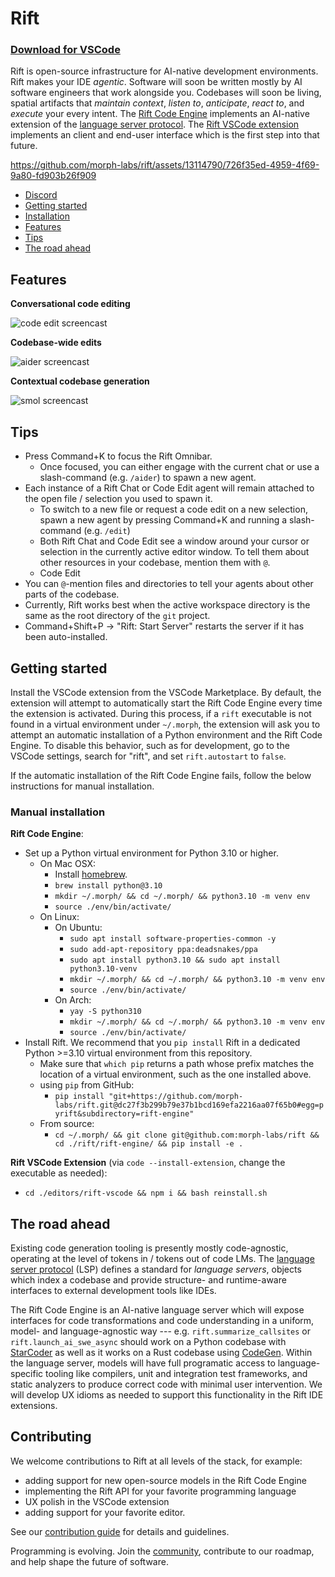 # Rift

### [Download for VSCode](https://marketplace.visualstudio.com/items?itemName=Morph.rift-vscode)

Rift is open-source infrastructure for AI-native development environments. Rift makes your IDE *agentic*. Software will soon be written mostly by AI software engineers that work alongside you. Codebases will soon be living, spatial artifacts that *maintain context*, *listen to*, *anticipate*, *react to*, and *execute* your every intent. The [Rift Code Engine](./rift-engine/) implements an AI-native extension of the [language server protocol](https://microsoft.github.io/language-server-protocol/). The [Rift VSCode extension](./editors/rift-vscode) implements an client and end-user interface which is the first step into that future.

https://github.com/morph-labs/rift/assets/13114790/726f35ed-4959-4f69-9a80-fd903b26f909

- [Discord](https://discord.gg/wa5sgWMfqv)
- [Getting started](#getting-started)
- [Installation](#manual-installation)
- [Features](#features)
- [Tips](#tips)
- [The road ahead](#the-road-ahead)

## Features
**Conversational code editing**

![code edit screencast](https://github.com/morph-labs/rift/blob/pranav/dev/assets/code-edit.gif)

**Codebase-wide edits**

![aider screencast](https://github.com/morph-labs/rift/blob/pranav/dev/assets/aider.gif)

**Contextual codebase generation**

![smol screencast](https://github.com/morph-labs/rift/blob/pranav/dev/assets/smol.gif)

## Tips
- Press Command+K to focus the Rift Omnibar.
  - Once focused, you can either engage with the current chat or use a slash-command (e.g. `/aider`) to spawn a new agent.
- Each instance of a Rift Chat or Code Edit agent will remain attached to the open file / selection you used to spawn it.
  - To switch to a new file or request a code edit on a new selection, spawn a new agent by pressing Command+K and running a slash-command (e.g. `/edit`)
  - Both Rift Chat and Code Edit see a window around your cursor or selection in the currently active editor window. To tell them about other resources in your codebase, mention them with `@`.
  - Code Edit 
- You can `@`-mention files and directories to tell your agents about other parts of the codebase.
- Currently, Rift works best when the active workspace directory is the same as the root directory of the `git` project.
- Command+Shift+P -> "Rift: Start Server" restarts the server if it has been auto-installed.


## Getting started
Install the VSCode extension from the VSCode Marketplace. By default, the extension will attempt to automatically start the Rift Code Engine every time the extension is activated. During this process, if a `rift` executable is not found in a virtual environment under `~/.morph`, the extension will ask you to attempt an automatic installation of a Python environment and the Rift Code Engine. To disable this behavior, such as for development, go to the VSCode settings, search for "rift", and set `rift.autostart` to `false`.

If the automatic installation of the Rift Code Engine fails, follow the below instructions for manual installation.

### Manual installation
**Rift Code Engine**:
- Set up a Python virtual environment for Python 3.10 or higher.
  - On Mac OSX:
    - Install [homebrew](https://brew.sh).
    - `brew install python@3.10`
    - `mkdir ~/.morph/ && cd ~/.morph/ && python3.10 -m venv env`
    - `source ./env/bin/activate/`
  - On Linux:
    - On Ubuntu:
      - `sudo apt install software-properties-common -y`
      - `sudo add-apt-repository ppa:deadsnakes/ppa`
      - `sudo apt install python3.10 && sudo apt install python3.10-venv`
      - `mkdir ~/.morph/ && cd ~/.morph/ && python3.10 -m venv env`
      - `source ./env/bin/activate/`
    - On Arch:
      - `yay -S python310`
      - `mkdir ~/.morph/ && cd ~/.morph/ && python3.10 -m venv env`
      - `source ./env/bin/activate/`
- Install Rift. We recommend that you `pip install` Rift in a dedicated Python >=3.10 virtual environment from this repository.
  - Make sure that `which pip` returns a path whose prefix matches the location of a virtual environment, such as the one installed above.
  <!-- - Using `pip` and PyPI: -->
  <!--   - `pip install --upgrade 'pyrift[all]'` -->
  <!--     - `[all]` is required to pull in direct dependencies needed for third-party agents like Aider, Smol Dev, and GPT Engineer. -->
  - using `pip` from GitHub:
    - `pip install "git+https://github.com/morph-labs/rift.git@dc27f3b299b79e37b1bcd169efa2216aa07f65b0#egg=pyrift&subdirectory=rift-engine"`
  - From source:
    - `cd ~/.morph/ && git clone git@github.com:morph-labs/rift && cd ./rift/rift-engine/ && pip install -e .`
      
**Rift VSCode Extension** (via `code --install-extension`, change the executable as needed):
- `cd ./editors/rift-vscode && npm i && bash reinstall.sh`

## The road ahead
<!-- TODO(jesse): rephrase / polish in light of Rift 2.0 -->
Existing code generation tooling is presently mostly code-agnostic, operating at the level of tokens in / tokens out of code LMs. The [language server protocol](https://microsoft.github.io/language-server-protocol/) (LSP) defines a standard for *language servers*, objects which index a codebase and provide structure- and runtime-aware interfaces to external development tools like IDEs.

The Rift Code Engine is an AI-native language server which will expose interfaces for code transformations and code understanding in a uniform, model- and language-agnostic way --- e.g. `rift.summarize_callsites` or `rift.launch_ai_swe_async` should work on a Python codebase with [StarCoder](https://huggingface.co/blog/starcoder) as well as it works on a Rust codebase using [CodeGen](https://github.com/salesforce/CodeGen). Within the language server, models will have full programatic access to language-specific tooling like compilers, unit and integration test frameworks, and static analyzers to produce correct code with minimal user intervention. We will develop UX idioms as needed to support this functionality in the Rift IDE extensions.

## Contributing
We welcome contributions to Rift at all levels of the stack, for example:
- adding support for new open-source models in the Rift Code Engine
- implementing the Rift API for your favorite programming language
- UX polish in the VSCode extension
- adding support for your favorite editor.

See our [contribution guide](/CONTRIBUTORS.md) for details and guidelines.

Programming is evolving. Join the [community](https://discord.gg/wa5sgWMfqv), contribute to our roadmap, and help shape the future of software.
